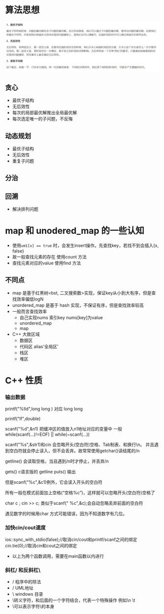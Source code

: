 # 算法思想
![](./capture0.png) 
## 贪心
* 最优子结构
* 无后效性
* 每次的局部最优解推出全局最优解
* 每次选定唯一的子问题，不反悔
## 动态规划
* 最优子结构
* 无后效性
* 重复子问题
## 分治
## 回溯
* 解决排列问题
  
# map 和 unodered_map 的一些认知
* 使用`um1[x] == true` 时，会发生insert操作。先查找key，若找不到会插入{x, false}
* 故一般查找元素的存在 使用count 方法
* 查找元素对应的value 使用find 方法
## 不同点
* map 是基于红黑树<bst, 二叉搜索数>实现，保证key从小到大有序，但是查找效率偏低logN
* unordered_map 是基于 hash 实现，不保证有序，但是查找效率较高
* 一般而言查找效率 
  * 自己实现nums 索引key nums[key]为value 
  * unordered_map
  * map
* C++ 大致区域
  * 数据区
  * 代码区 alias'全局区'
  * 栈区
  * 堆区
# C++ 性质
### 输出数据

printf("%lld",long long ) 对应 long long

printf("lf",double)

scanf("%d",&n1) 把缓冲区的值放入n1地址对应的变量中
一般while(scanf(...)!=EOF) || while(~scanf(...))

scanf("%s",&str1)和cin 会忽略开头(空白符)空格、Tab制表、和换行\n。 并且遇到空白符就会停止读入，但不会丢弃。故常常使用getchar()读结尾的/n

getline() 会读取空格，当且遇到/n时才停止，并丢弃/n

gets() c语言版的 getline
puts() 输出

但是scanf("%c",&c1)例外，它会读入开头的空白符

所有一般在模式前面加上空格(“空格%c”)，这样就可以忽略开头(空白符)空格了

char c ; cin >> c; 类似于scanf(" %c",&c);会自动忽略丢弃前面的空白符

遇见数字的时候用char 方式可能错误，因为不知道数字有几位。

### 加快cin/cout速度

ios::sync_with_stdio(false);//取消cin/cout和printf/scanf之间的绑定 <br>
cin.tie(0);//取消cin和cout之间的绑定 <br>
* 以上为两个函数调用，需要在main函数以内进行
### 斜杠/ 和反斜杠\
* / 程序中的除法
* / UML地址
* \ windows 目录
* \转义字符，和后面的一个字符结合，代表一个特殊操作 例如\n \t
* \\可以表示字符\的本身
  



